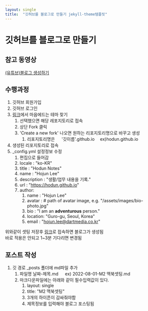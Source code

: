 ```yaml
---
layout: single
title:  "깃허브를 블로그로 만들기 jekyll-theme템플릿"
---
```


# 깃허브를 블로그로 만들기

## 참고 동영상

[(유튜브)블로그 생성하기]([https://](https://www.youtube.com/playlist?list=PLIMb_GuNnFwfQBZQwD-vCZENL5YLDZekr))

## 수행과정

1. 깃허브 회원가입
2. 깃허브 로그인
3. [링크](https://github.com/topics/jekyll-theme)에서 마음에드는 테마 찾기
   1. 선택했으면 해당 레포지토리로 접속
   2. 상단 Fork 클릭
   3. 'Create a new fork' 나오면 원하는 리포지토리명으로 바꾸고 생성
      1. 리포지토리명은   '깃이름'.github.io  ex)hodun.github.io
4. 생성된 리포지토리로 접속
5. _config.yml 설정정보 수정
   1. 편집으로 들어감
   2. locale : "ko-KR"
   3. title  : "Hodun Notes"
   4. name   : "Hojun Lee"
   5. description  : "생활/업무 내용을 기록."
   6. url    : "https://hodun.github.io"
   7. author:
      1. name    : "Hojun Lee"
      2. avatar  : # path of avatar image, e.g. "/assets/images/bio-photo.jpg"
      3. bio     : "I am an **adventurous** person."
      4. location: "Guro-gu, Seoul, Korea"
      5. email   : "hojun.lee@dartmedia.co.kr"

위와같이 셋팅 저장후 [링크](https://hodun.github.io)로 접속하면 블로그가 생성됨  
바로 적용은 안되고 1~3분 기다리면 변경됨

## 포스트 작성

1. 깃 경로 _posts 폴더에 md파일 추가
   1. 파일명 날짜-제목.md   ex) 2022-08-01-M2 맥북셋팅.md
   2. 마크다운파일에는 아래와 같이 필수입력값이 있다.
      1. layout: single
      2. title:  "M2 맥북셋팅"
      3. 3개의 하이픈이 감싸줘야함
      4. 제목정보를 입력해야 블로그 포스팅됨
